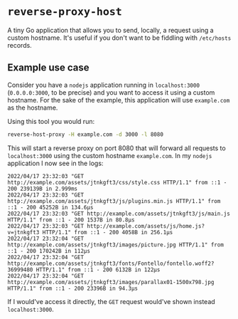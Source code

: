 # `reverse-proxy-host`

A tiny Go application that allows you to send, locally, a request using a custom hostname. It's useful if you don't want to be fiddling with `/etc/hosts` records.

## Example use case

Consider you have a `nodejs` application running in `localhost:3000` (`0.0.0.0:3000`, to be precise) and you want to access it using a custom hostname. For the sake of the example, this application will use `example.com` as the hostname.

Using this tool you would run:

```bash
reverse-host-proxy -H example.com -d 3000 -l 8080
```

This will start a reverse proxy on port 8080 that will forward all requests to `localhost:3000` using the custom hostname `example.com`. In my `nodejs` application I now see in the logs:

```text
2022/04/17 23:32:03 "GET http://example.com/assets/jtnkgft3/css/style.css HTTP/1.1" from ::1 - 200 239139B in 2.999ms
2022/04/17 23:32:03 "GET http://example.com/assets/jtnkgft3/js/plugins.min.js HTTP/1.1" from ::1 - 200 45252B in 134.6µs
2022/04/17 23:32:03 "GET http://example.com/assets/jtnkgft3/js/main.js HTTP/1.1" from ::1 - 200 1537B in 80.8µs
2022/04/17 23:32:03 "GET http://example.com/assets/js/home.js?v=jtnkgft3 HTTP/1.1" from ::1 - 200 4058B in 256.1µs
2022/04/17 23:32:04 "GET http://example.com/assets/jtnkgft3/images/picture.jpg HTTP/1.1" from ::1 - 200 170242B in 112µs
2022/04/17 23:32:04 "GET http://example.com/assets/jtnkgft3/fonts/Fontello/fontello.woff2?36999480 HTTP/1.1" from ::1 - 200 6132B in 122µs
2022/04/17 23:32:04 "GET http://example.com/assets/jtnkgft3/images/parallax01-1500x798.jpg HTTP/1.1" from ::1 - 200 23396B in 94.3µs
```

If I would've access it directly, the `GET` request would've shown instead `localhost:3000`.
